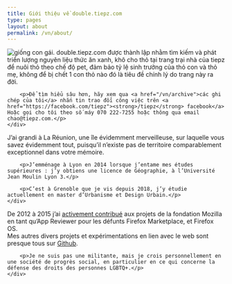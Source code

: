 ```yaml
---
title: Giới thiệu về double.tiepz.com
type: pages
layout: about
permalink: /vn/about/
---
```

<section>
    <div class="post">
        <p><img src="/images/layout/logos/Nileane-Chibi-v2-byJessBoooworth.jpg" alt="giống con gái." class="align right avatar"> double.tiepz.com được thành lập nhằm tìm kiếm và phát triển lượng nguyên liệu thức ăn xanh, khô cho thỏ tại trang trại nhà của tiepz để nuôi thỏ theo chế độ pet, đảm bảo tỷ lệ sinh trưởng của thỏ con và thỏ mẹ, không để bị chết 1 con thỏ nào đó là tiêu đề chính lý do trang này ra đời.</p>

        <p>Để tìm hiểu sâu hơn, hãy xem qua <a href="/vn/archive">các ghi chép của tôi</a> nhắn tin trao đổi công việc trên <a href="https://facebook.com/tiepz"><strong>/tiepz</strong> facebook</a> Hoặc gọi cho tôi theo số máy 070 222-7255 hoặc thông qua email chao@tiepz.com.</p>
    </div>
</section>


<section>
    <div class="post">
        <p>J’ai grandi à La Réunion, une île évidemment merveilleuse, sur laquelle vous savez évidemment tout, puisqu’il n’existe pas de territoire comparablement exceptionnel dans votre mémoire.</p>

        <p>J’emménage à Lyon en 2014 lorsque j’entame mes études supérieures : j’y obtiens une licence de Géographie, à l’Université Jean Moulin Lyon 3.</p>

        <p>C’est à Grenoble que je vis depuis 2018, j’y étudie actuellement en master d’Urbanisme et Design Urbain.</p>
    </div>
</section>

<section>
    <div class="post">
        <p>De 2012 à 2015 j’ai <a href="https://mozillians.org/fr/u/Nildeala/">activement contribué</a> aux projets de la fondation Mozilla en tant qu’App Reviewer pour les défunts Firefox Marketplace, et Firefox OS.<br>
        Mes autres divers projets et expérimentations en lien avec le web sont presque tous sur <a href="https://github.com/Nildeala">Github</a>.</p>

        <p>Je ne suis pas une militante, mais je crois personnellement en une société de progrès social, en particulier en ce qui concerne la défense des droits des personnes LGBTQ+.</p>
    </div>
</section>
